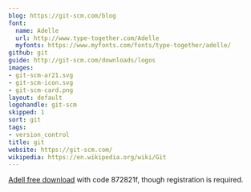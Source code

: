 ```yaml
---
blog: https://git-scm.com/blog
font:
  name: Adelle
  url: http://www.type-together.com/Adelle
  myfonts: https://www.myfonts.com/fonts/type-together/adelle/
github: git
guide: http://git-scm.com/downloads/logos
images:
- git-scm-ar21.svg
- git-scm-icon.svg
- git-scm-card.png
layout: default
logohandle: git-scm
skipped: 1
sort: git
tags:
- version_control
title: git
website: https://git-scm.com/
wikipedia: https://en.wikipedia.org/wiki/Git
---
```


[Adell free download](http://www.type-together.com/index.php?action=carro/getFreeFont) with code 872821f, though registration is required.
